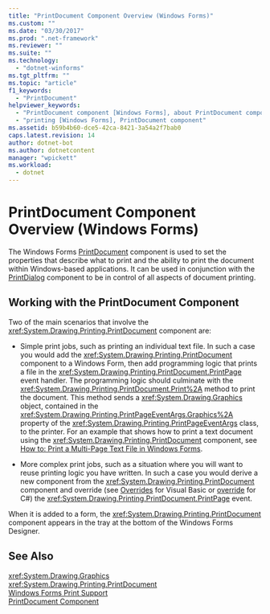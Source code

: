```yaml
---
title: "PrintDocument Component Overview (Windows Forms)"
ms.custom: ""
ms.date: "03/30/2017"
ms.prod: ".net-framework"
ms.reviewer: ""
ms.suite: ""
ms.technology: 
  - "dotnet-winforms"
ms.tgt_pltfrm: ""
ms.topic: "article"
f1_keywords: 
  - "PrintDocument"
helpviewer_keywords: 
  - "PrintDocument component [Windows Forms], about PrintDocument component"
  - "printing [Windows Forms], PrintDocument component"
ms.assetid: b59b4b60-dce5-42ca-8421-3a54a2f7bab0
caps.latest.revision: 14
author: dotnet-bot
ms.author: dotnetcontent
manager: "wpickett"
ms.workload: 
  - dotnet
---
```

# PrintDocument Component Overview (Windows Forms)
The Windows Forms [PrintDocument](../../../../docs/framework/winforms/controls/printdocument-component-windows-forms.md) component is used to set the properties that describe what to print and the ability to print the document within Windows-based applications. It can be used in conjunction with the [PrintDialog](../../../../docs/framework/winforms/controls/printdialog-component-windows-forms.md) component to be in control of all aspects of document printing.  
  
## Working with the PrintDocument Component  
 Two of the main scenarios that involve the <xref:System.Drawing.Printing.PrintDocument> component are:  
  
-   Simple print jobs, such as printing an individual text file. In such a case you would add the <xref:System.Drawing.Printing.PrintDocument> component to a Windows Form, then add programming logic that prints a file in the <xref:System.Drawing.Printing.PrintDocument.PrintPage> event handler. The programming logic should culminate with the <xref:System.Drawing.Printing.PrintDocument.Print%2A> method to print the document. This method sends a <xref:System.Drawing.Graphics> object, contained in the <xref:System.Drawing.Printing.PrintPageEventArgs.Graphics%2A> property of the <xref:System.Drawing.Printing.PrintPageEventArgs> class, to the printer. For an example that shows how to print a text document using the <xref:System.Drawing.Printing.PrintDocument> component, see [How to: Print a Multi-Page Text File in Windows Forms](../../../../docs/framework/winforms/advanced/how-to-print-a-multi-page-text-file-in-windows-forms.md).  
  
-   More complex print jobs, such as a situation where you will want to reuse printing logic you have written. In such a case you would derive a new component from the <xref:System.Drawing.Printing.PrintDocument> component and override (see [Overrides](~/docs/visual-basic/language-reference/modifiers/overrides.md) for Visual Basic or [override](~/docs/csharp/language-reference/keywords/override.md) for C#) the <xref:System.Drawing.Printing.PrintDocument.PrintPage> event.  
  
 When it is added to a form, the <xref:System.Drawing.Printing.PrintDocument> component appears in the tray at the bottom of the Windows Forms Designer.  
  
## See Also  
 <xref:System.Drawing.Graphics>  
 <xref:System.Drawing.Printing.PrintDocument>  
 [Windows Forms Print Support](../../../../docs/framework/winforms/advanced/windows-forms-print-support.md)  
 [PrintDocument Component](../../../../docs/framework/winforms/controls/printdocument-component-windows-forms.md)
